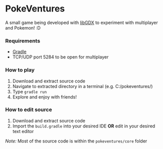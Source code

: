 # PokeVentures

A small game being developed with [libGDX](http://libgdx.badlogicgames.com) to experiment with multiplayer and Pokemon! :D

### Requirements 
* [Gradle](http://gradle.org/)
* TCP/UDP port 5284 to be open for multiplayer

### How to play
1. Download and extract source code
2. Navigate to extracted directory in a terminal (e.g. C:/pokeventures/)
3. Type `gradle run`
4. Explore and enjoy with friends!

### How to edit source
1.  Download and extract source code
2.  Import the `build.gradle` into your desired IDE **OR** edit in your desired text editor

*Note:* Most of the source code is within the `pokeventures/core` folder
